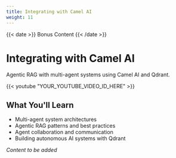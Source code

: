 ```yaml
---
title: Integrating with Camel AI
weight: 11
---
```


{{< date >}} Bonus Content {{< /date >}}

# Integrating with Camel AI

Agentic RAG with multi-agent systems using Camel AI and Qdrant.

{{< youtube "YOUR_YOUTUBE_VIDEO_ID_HERE" >}}

## What You'll Learn

- Multi-agent system architectures
- Agentic RAG patterns and best practices
- Agent collaboration and communication
- Building autonomous AI systems with Qdrant

*Content to be added* 

